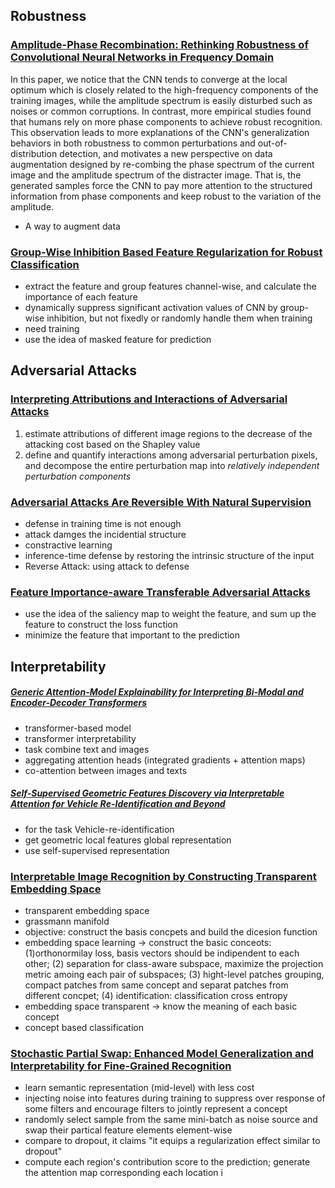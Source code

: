 ## Robustness

### [Amplitude-Phase Recombination: Rethinking Robustness of Convolutional Neural Networks in Frequency Domain](https://openaccess.thecvf.com/content/ICCV2021/html/Chen_Amplitude-Phase_Recombination_Rethinking_Robustness_of_Convolutional_Neural_Networks_in_Frequency_ICCV_2021_paper.html)
In this paper, we notice that the CNN tends to converge at the local optimum which is closely related to the high-frequency components of the training images, while the amplitude spectrum is easily disturbed such as noises or common corruptions. In contrast, more empirical studies found that humans rely on more phase components to achieve robust recognition. This observation leads to more explanations of the CNN's generalization behaviors in both robustness to common perturbations and out-of-distribution detection, and motivates a new perspective on data augmentation designed by re-combing the phase spectrum of the current image and the amplitude spectrum of the distracter image. That is, the generated samples force the CNN to pay more attention to the structured information from phase components and keep robust to the variation of the amplitude.

- A way to augment data

### [Group-Wise Inhibition Based Feature Regularization for Robust Classification](https://openaccess.thecvf.com/content/ICCV2021/html/Liu_Group-Wise_Inhibition_Based_Feature_Regularization_for_Robust_Classification_ICCV_2021_paper.html)

- extract the feature and group features channel-wise, and calculate the importance of each feature
- dynamically suppress significant activation values of CNN by group-wise inhibition, but not fixedly or randomly handle them when training
- need training
- use the idea of masked feature for prediction

## Adversarial Attacks

### [Interpreting Attributions and Interactions of Adversarial Attacks](https://openaccess.thecvf.com/content/ICCV2021/html/Wang_Interpreting_Attributions_and_Interactions_of_Adversarial_Attacks_ICCV_2021_paper.html)

1. estimate attributions of different image regions to the decrease of the attacking cost based on the
Shapley value
2. define and quantify interactions among
adversarial perturbation pixels, and decompose the entire perturbation map into *relatively independent perturbation components*

### [Adversarial Attacks Are Reversible With Natural Supervision](https://openaccess.thecvf.com/content/ICCV2021/html/Mao_Adversarial_Attacks_Are_Reversible_With_Natural_Supervision_ICCV_2021_paper.html)

- defense in training time is not enough
- attack damges the incidential structure
- constractive learning
- inference-time defense by restoring the intrinsic structure of the input
- Reverse Attack: using attack to defense 

### [Feature Importance-aware Transferable Adversarial Attacks](https://openaccess.thecvf.com/content/ICCV2021/papers/Wang_Feature_Importance-Aware_Transferable_Adversarial_Attacks_ICCV_2021_paper.pdf)

- use the idea of the saliency map to weight the feature, and sum up the feature to construct the loss function
- minimize the feature that important to the prediction 

## Interpretability

##### [Generic Attention-Model Explainability for Interpreting Bi-Modal and Encoder-Decoder Transformers](https://openaccess.thecvf.com/content/ICCV2021/html/Chefer_Generic_Attention-Model_Explainability_for_Interpreting_Bi-Modal_and_Encoder-Decoder_Transformers_ICCV_2021_paper.html)

- transformer-based model
- transformer interpretability
- task combine text and images
- aggregating attention heads (integrated gradients + attention maps)
- co-attention between images and texts

##### [Self-Supervised Geometric Features Discovery via Interpretable Attention for Vehicle Re-Identification and Beyond](https://openaccess.thecvf.com/content/ICCV2021/papers/Li_Self-Supervised_Geometric_Features_Discovery_via_Interpretable_Attention_for_Vehicle_Re-Identification_ICCV_2021_paper.pdf)

- for the task Vehicle-re-identification
- get geometric local features  global representation
- use self-supervised representation

### [Interpretable Image Recognition by Constructing Transparent Embedding Space](https://openaccess.thecvf.com/content/ICCV2021/html/Wang_Interpretable_Image_Recognition_by_Constructing_Transparent_Embedding_Space_ICCV_2021_paper.html)

- transparent embedding space
- grassmann manifold
- objective: construct the basis concpets and build the dicesion function
- embedding space learning -> construct the basic conceots: (1)orthonormilay loss, basis vectors should be indipendent to each other; (2) separation for class-aware subspace, maximize the projection metric amoing each pair of subspaces; (3) hight-level patches grouping, compact patches from same concept and separat patches from different concpet; (4) identification: classification cross entropy
- embedding space transparent -> know the meaning of each basic concept
- concept based classification

### [Stochastic Partial Swap: Enhanced Model Generalization and Interpretability for Fine-Grained Recognition](https://openaccess.thecvf.com/content/ICCV2021/html/Huang_Stochastic_Partial_Swap_Enhanced_Model_Generalization_and_Interpretability_for_Fine-Grained_ICCV_2021_paper.html)

- learn semantic representation (mid-level) with less cost
- injecting noise into features during training to suppress over response of some filters and encourage filters to jointly represent a concept
- randomly select sample from the same mini-batch as noise source and swap their partical feature elements element-wise
- compare to dropout, it claims "it equips a regularization effect similar to dropout"
- compute each region's contribution score to the prediction; generate the attention map corresponding each location i
